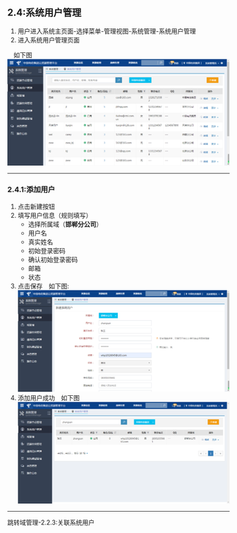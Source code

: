 ## 2.4:系统用户管理

1. 用户进入系统主页面-选择菜单-管理视图-系统管理-系统用户管理
2. 进入系统用户管理页面

&emsp;如下图
![](/assets/systemusermanage.png)
***
### 2.4.1:添加用户
1. 点击新建按钮
2. 填写用户信息（规则填写）
    - 选择所属域（**邯郸分公司**）
    - 用户名
    - 真实姓名
    - 初始登录密码
    - 确认初始登录密码
    - 邮箱
    - 状态
3. 点击保存&emsp;如下图:
![](/assets/addsystemuser.png)
4. 添加用户成功&emsp;如下图
![](/assets/addsystemusersuccess.png)
***
跳转域管理-2.2.3:关联系统用户
